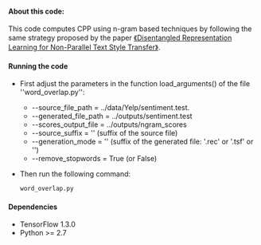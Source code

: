 #### About this code:
This code computes CPP using n-gram based techniques  by following the same strategy proposed by the paper  <a href="https://www.aclweb.org/anthology/P19-1041/">《Disentangled Representation Learning for Non-Parallel Text Style Transfer》</a>. 

<!-- GETTING STARTED ## Getting Started-->

<!--*****************************1. -->

#### Running the code
* First adjust the parameters in the function load_arguments() of the file  ''word_overlap.py'':
   * --source_file_path = ../data/Yelp/sentiment.test. 
   * --generated_file_path = ../outputs/sentiment.test
   * --scores_output_file = ../outputs/ngram_scores 
   * --source_suffix = '' (suffix of the source file)
   * --generation_mode = '' (suffix of the generated file: '.rec' or '.tsf' or '')
   * --remove_stopwords = True (or False)

* Then run the following command:
   ```sh
   word_overlap.py
   ```
####  Dependencies
* TensorFlow 1.3.0
* Python >= 2.7
